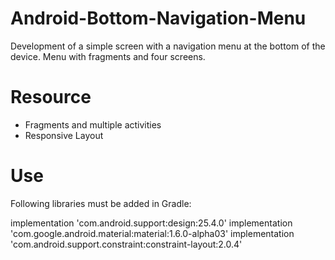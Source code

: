 # Android-Bottom-Navigation-Menu

Development of a simple screen with a navigation menu at the bottom of the device. Menu with fragments and four screens.

# Resource

* Fragments and multiple activities
* Responsive Layout

# Use

Following libraries must be added in Gradle:

implementation 'com.android.support:design:25.4.0'
implementation 'com.google.android.material:material:1.6.0-alpha03'
implementation 'com.android.support.constraint:constraint-layout:2.0.4'


